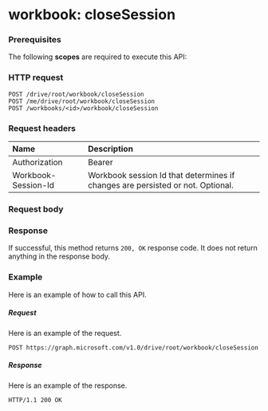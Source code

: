 # workbook: closeSession


### Prerequisites
The following **scopes** are required to execute this API: 
### HTTP request
<!-- { "blockType": "ignored" } -->
```http
POST /drive/root/workbook/closeSession
POST /me/drive/root/workbook/closeSession
POST /workbooks/<id>/workbook/closeSession

```
### Request headers
| Name       | Description|
|:---------------|:----------|
| Authorization  | Bearer <code>|
| Workbook-Session-Id  | Workbook session Id that determines if changes are persisted or not. Optional.|

### Request body

### Response
If successful, this method returns `200, OK` response code. It does not return anything in the response body.

### Example
Here is an example of how to call this API.
##### Request
Here is an example of the request.
<!-- {
  "blockType": "request",
  "name": "workbook_closesession"
}-->
```http
POST https://graph.microsoft.com/v1.0/drive/root/workbook/closeSession
```

##### Response
Here is an example of the response. 
<!-- {
  "blockType": "response",
  "truncated": true,
  "@odata.type": "microsoft.graph.none"
} -->
```http
HTTP/1.1 200 OK
```

<!-- uuid: 8fcb5dbc-d5aa-4681-8e31-b001d5168d79
2015-10-25 14:57:30 UTC -->
<!-- {
  "type": "#page.annotation",
  "description": "workbook: closeSession",
  "keywords": "",
  "section": "documentation",
  "tocPath": ""
}-->